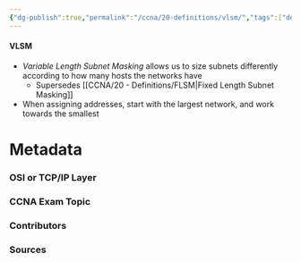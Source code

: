 ```yaml
---
{"dg-publish":true,"permalink":"/ccna/20-definitions/vlsm/","tags":["defs_ccna"],"created":"2023-11-04T12:45:23.000-07:00","updated":"2023-11-07T16:11:01.411-08:00"}
---
```


#### VLSM
- *Variable Length Subnet Masking* allows us to size subnets differently according to how many hosts the networks have
	- Supersedes [[CCNA/20 - Definitions/FLSM\|Fixed Length Subnet Masking]]
- When assigning addresses, start with the largest network, and work towards the smallest


# Metadata
### OSI or TCP/IP Layer

### CCNA Exam Topic

### Contributors

### Sources
